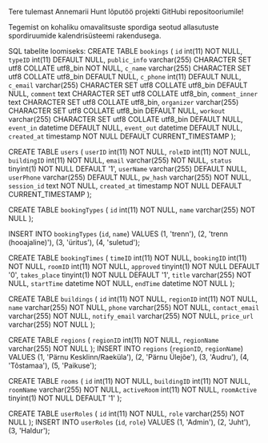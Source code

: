 Tere tulemast Annemarii Hunt lõputöö projekti GitHubi repositooriumile!

Tegemist on kohaliku omavalitsuste spordiga seotud allasutuste spordiruumide kalendrisüsteemi rakendusega. 

SQL tabelite loomiseks:
CREATE TABLE `bookings` (
  `id` int(11) NOT NULL,
  `typeID` int(11) DEFAULT NULL,
  `public_info` varchar(255) CHARACTER SET utf8 COLLATE utf8_bin NOT NULL,
  `c_name` varchar(255) CHARACTER SET utf8 COLLATE utf8_bin DEFAULT NULL,
  `c_phone` int(11) DEFAULT NULL,
  `c_email` varchar(255) CHARACTER SET utf8 COLLATE utf8_bin DEFAULT NULL,
  `comment` text CHARACTER SET utf8 COLLATE utf8_bin,
  `comment_inner` text CHARACTER SET utf8 COLLATE utf8_bin,
  `organizer` varchar(255) CHARACTER SET utf8 COLLATE utf8_bin DEFAULT NULL,
  `workout` varchar(255) CHARACTER SET utf8 COLLATE utf8_bin DEFAULT NULL,
  `event_in` datetime DEFAULT NULL,
  `event_out` datetime DEFAULT NULL,
  `created_at` timestamp NOT NULL DEFAULT CURRENT_TIMESTAMP
);

CREATE TABLE `users` (
  `userID` int(11) NOT NULL,
  `roleID` int(11) NOT NULL,
  `buildingID` int(11) NOT NULL,
  `email` varchar(255) NOT NULL,
  `status` tinyint(1) NOT NULL DEFAULT '1',
  `userName` varchar(255) DEFAULT NULL,
  `userPhone` varchar(255) DEFAULT NULL,
  `pw_hash` varchar(255) NOT NULL,
  `session_id` text NOT NULL,
  `created_at` timestamp NOT NULL DEFAULT CURRENT_TIMESTAMP
);


CREATE TABLE `bookingTypes` (
  `id` int(11) NOT NULL,
  `name` varchar(255) NOT NULL
);

INSERT INTO `bookingTypes` (`id`, `name`) VALUES
(1, 'trenn'),
(2, 'trenn (hooajaline)'),
(3, 'üritus'),
(4, 'suletud');

CREATE TABLE `bookingTimes` (
  `timeID` int(11) NOT NULL,
  `bookingID` int(11) NOT NULL,
  `roomID` int(11) NOT NULL,
  `approved` tinyint(1) NOT NULL DEFAULT '0',
  `takes_place` tinyint(1) NOT NULL DEFAULT '1',
  `title` varchar(255) NOT NULL,
  `startTime` datetime NOT NULL,
  `endTime` datetime NOT NULL
);

CREATE TABLE `buildings` (
  `id` int(11) NOT NULL,
  `regionID` int(11) NOT NULL,
  `name` varchar(255) NOT NULL,
  `phone` varchar(255) NOT NULL,
  `contact_email` varchar(255) NOT NULL,
  `notify_email` varchar(255) NOT NULL,
  `price_url` varchar(255) NOT NULL
);


CREATE TABLE `regions` (
  `regionID` int(11) NOT NULL,
  `regionName` varchar(255) NOT NULL
);
INSERT INTO `regions` (`regionID`, `regionName`) VALUES
(1, 'Pärnu Kesklinn/Raeküla'),
(2, 'Pärnu Ülejõe'),
(3, 'Audru'),
(4, 'Tõstamaa'),
(5, 'Paikuse');


CREATE TABLE `rooms` (
  `id` int(11) NOT NULL,
  `buildingID` int(11) NOT NULL,
  `roomName` varchar(255) NOT NULL,
  `activeRoom` int(11) NOT NULL,
  `roomActive` tinyint(1) NOT NULL DEFAULT '1'
);


CREATE TABLE `userRoles` (
  `id` int(11) NOT NULL,
  `role` varchar(255) NOT NULL
);
INSERT INTO `userRoles` (`id`, `role`) VALUES
(1, 'Admin'),
(2, 'Juht'),
(3, 'Haldur');
